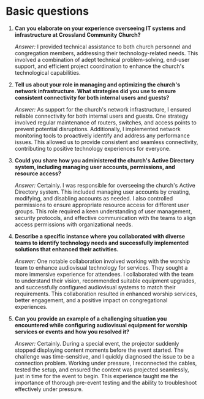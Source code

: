 # Basic questions
1. **Can you elaborate on your experience overseeing IT systems and infrastructure at Crossland Community Church?**
    
    _Answer:_  I provided technical assistance to both church personnel and congregation members, addressing their technology-related needs. This involved a combination of adept technical problem-solving, end-user support, and efficient project coordination to enhance the church's technological capabilities.
    
    
3. **Tell us about your role in managing and optimizing the church's network infrastructure. What strategies did you use to ensure consistent connectivity for both internal users and guests?**
    
    _Answer:_ As support for the church's network infrastructure, I ensured reliable connectivity for both internal users and guests. One strategy involved regular maintenance of routers, switches, and access points to prevent potential disruptions. Additionally, I implemented network monitoring tools to proactively identify and address any performance issues. This allowed us to provide consistent and seamless connectivity, contributing to positive technology experiences for everyone.
    
4. **Could you share how you administered the church's Active Directory system, including managing user accounts, permissions, and resource access?**
    
    _Answer:_ Certainly. I was responsible for overseeing the church's Active Directory system. This included managing user accounts by creating, modifying, and disabling accounts as needed. I also controlled permissions to ensure appropriate resource access for different user groups. This role required a keen understanding of user management, security protocols, and effective communication with the teams to align access permissions with organizational needs.
    
5. **Describe a specific instance where you collaborated with diverse teams to identify technology needs and successfully implemented solutions that enhanced their activities.**
    
    _Answer:_ One notable collaboration involved working with the worship team to enhance audiovisual technology for services. They sought a more immersive experience for attendees. I collaborated with the team to understand their vision, recommended suitable equipment upgrades, and successfully configured audiovisual systems to match their requirements. This collaboration resulted in enhanced worship services, better engagement, and a positive impact on congregational experiences.
    
6. **Can you provide an example of a challenging situation you encountered while configuring audiovisual equipment for worship services or events and how you resolved it?**
    
    _Answer:_ Certainly. During a special event, the projector suddenly stopped displaying content moments before the event started. The challenge was time-sensitive, and I quickly diagnosed the issue to be a connection problem. Working under pressure, I reconnected the cables, tested the setup, and ensured the content was projected seamlessly, just in time for the event to begin. This experience taught me the importance of thorough pre-event testing and the ability to troubleshoot effectively under pressure.